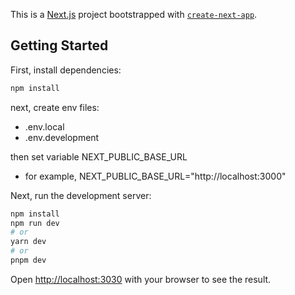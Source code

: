 This is a [Next.js](https://nextjs.org/) project bootstrapped with [`create-next-app`](https://github.com/vercel/next.js/tree/canary/packages/create-next-app).

## Getting Started

First, install dependencies:

```bash
npm install
```

next, create env files:

- .env.local
- .env.development

then set variable NEXT_PUBLIC_BASE_URL
-   for example, NEXT_PUBLIC_BASE_URL="http://localhost:3000"

Next, run the development server:

```bash
npm install
npm run dev
# or
yarn dev
# or
pnpm dev
```

Open [http://localhost:3030](http://localhost:3030) with your browser to see the result.